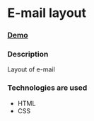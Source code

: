 # E-mail layout

### [Demo](https://dimavasilenko.github.io/Mail-layout/src/index.html)

### Description

Layout of e-mail

### Technologies are used

- HTML
- CSS 
